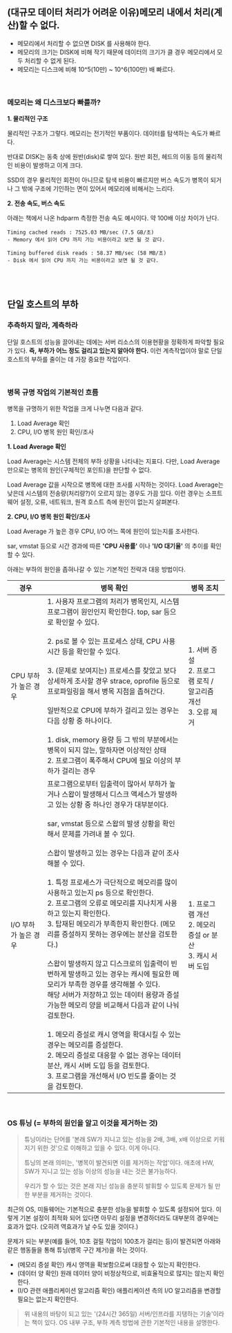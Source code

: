 
## (대규모 데이터 처리가 어려운 이유)메모리 내에서 처리(계산)할 수 없다.

- 메모리에서 처리할 수 없으면 DISK 를 사용해야 한다.
- 메모리의 크기는 DISK에 비해 작기 때문에 데이터의 크기가 클 경우 메모리에서 모두 처리할 수 없게 된다.
- 메모리는 디스크에 비해 10^5(10만) ~ 10^6(100만) 배 빠르다.

<br>

### 메모리는 왜 디스크보다 빠를까?

**1. 물리적인 구조**

물리적인 구조가 그렇다. 메모리는 전기적인 부품이다. 데이터를 탐색하는 속도가 빠르다.

반대로 DISK는 동축 상에 원반(disk)로 쌓여 있다. 원반 회전, 헤드의 이동 등의 물리적인 비용이 발생하고 이게 크다. 

SSD의 경우 물리적인 회전이 아니므로 탐색 비용이 빠르지만 버스 속도가 병목이 되거나 그 밖에 구조에 기인하는 면이 있어서 메모리에 비해서는 느리다.

**2. 전송 속도, 버스 속도**

아래는 책에서 나온 hdparm 측정한 전송 속도 예시이다. 약 100배 이상 차이가 난다.

```
Timing cached reads : 7525.03 MB/sec (7.5 GB/초)
- Memory 에서 읽어 CPU 까지 가는 비용이라고 보면 될 것 같다.

Timing buffered disk reads : 58.37 MB/sec (58 MB/초)
- Disk 에서 읽어 CPU 까지 가는 비용이라고 보면 될 것 같다.
```

<br><br>

## 단일 호스트의 부하

### 추측하지 말라, 계측하라

단일 호스트의 성능을 끌어내는 데에는 서버 리소스의 이용현황을 정확하게 파악할 필요가 있다. **즉, 부하가 어느 정도 걸리고 있는지 알아야 한다.** 이런 계측작업이야 말로 단일 호스트의 부하를 줄이는 데 가장 중요한 작업이다.

<br>

### 병목 규명 작업의 기본적인 흐름

병목을 규명하기 위한 작업을 크게 나누면 다음과 같다.

1. Load Average 확인
2. CPU, I/O 병목 원인 확인/조사

**1. Load Average 확인**

Load Average는 시스템 전체의 부하 상황을 나타내는 지표다. 다만, Load Average 만으로는 병목의 원인(구체적인 포인트)을 판단할 수 없다.

Load Average 값을 시작으로 병목에 대한 조사를 시작하는 것이다. Load Average는 낮은데 시스템의 전송량(처리량?)이 오르지 않는 경우도 가끔 있다. 이런 경우는 소프트웨어 설정, 오류, 네트워크, 원격 호스트 측에 원인이 없는지 살펴본다.

**2. CPU, I/O 병목 원인 확인/조사**

Load Average 가 높은 경우 CPU, I/O 어느 쪽에 원인이 있는지를 조사한다.

sar, vmstat 등으로 시간 경과에 따른 **'CPU 사용률'** 이나 **'I/O 대기율'** 의 추이를 확인할 수 있다. 

아래는 부하의 원인을 좁혀나갈 수 있는 기본적인 전략과 대응 방법이다.

|경우|병목 확인|병목 조치|
|-|-|-|
|CPU 부하가 높은 경우|1. 사용자 프로그램의 처리가 병목인지, 시스템 프로그램이 원인인지 확인한다. top, sar 등으로 확인할 수 있다. <br><br> 2. ps로 볼 수 있는 프로세스 상태, CPU 사용 시간 등을 확인할 수 있다. <br><br> 3. (문제로 보여지는) 프로세스를 찾았고 보다 상세하게 조사할 경우 strace, oprofile 등으로 프로파일링을 해서 병목 지점을 좁혀간다. <br><br> 일반적으로 CPU에 부하가 걸리고 있는 경우는 다음 상황 중 하나이다. <br><br> 1. disk, memory 용량 등 그 밖의 부분에서는 병목이 되지 않는, 말하자면 이상적인 상태 <br> 2. 프로그램이 폭주해서 CPU에 필요 이상의 부하가 걸리는 경우|1. 서버 증설 <br> 2. 프로그램 로직 / 알고리즘 개선 <br> 3. 오류 제거|
|I/O 부하가 높은 경우|프로그램으로부터 입출력이 많아서 부하가 높거나 스왑이 발생해서 디스크 액세스가 발생하고 있는 상황 중 하나인 경우가 대부분이다. <br><br> sar, vmstat 등으로 스왑의 발생 상황을 확인해서 문제를 가려내 볼 수 있다. <br><br> 스왑이 발생하고 있는 경우는 다음과 같이 조사해볼 수 있다.<br><br> 1. 특정 프로세스가 극단적으로 메모리를 많이 사용하고 있는지 ps 등으로 확인한다. <br> 2. 프로그램의 오류로 메모리를 지나치게 사용하고 있는지 확인한다. <br> 3. 탑재된 메모리가 부족한지 확인한다. (메모리를 증설하지 못하는 경우에는 분산을 검토한다.) <br><br> 스왑이 발생하지 않고 디스크로의 입출력이 빈번하게 발생하고 있는 경우는 캐시에 필요한 메모리가 부족한 경우를 생각해볼 수 있다. <br> 해당 서버가 저장하고 있는 데이터 용량과 증설 가능한 메모리 양을 비교해서 다음과 같이 나눠 검토한다. <br><br> 1. 메모리 증설로 캐시 영역을 확대시킬 수 있는 경우는 메모리를 증설한다. <br> 2. 메모리 증설로 대응할 수 없는 경우는 데이터 분산, 캐시 서버 도입 등을 검토한다. <br> 3. 프로그램을 개선해서 I/O 빈도를 줄이는 것을 검토한다.|1. 프로그램 개선 <br> 2. 메모리 증설 or 분산 <br> 3. 캐시 서버 도입|

<br>

### OS 튜닝 (= 부하의 원인을 알고 이것을 제거하는 것)

> 튜닝이라는 단어를 '본래 SW가 지니고 있는 성능을 2배, 3배, x배 이상으로 키워지기 위한 것'으로 이해하고 있을 수 있다. 이게 아니다.
> 
> 튜닝의 본래 의미는, '병목이 발견되면 이를 제거하는 작업'이다. 애초에 HW, SW가 지니고 있는 성능 이상의 성능을 내는 것은 불가능하다.
> 
> 우리가 할 수 있는 것은 본래 지닌 성능을 충분히 발휘할 수 있도록 문제가 될 만한 부분을 제거하는 것이다.

최근의 OS, 미들웨어는 기본적으로 충분한 성능을 발휘할 수 있도록 설정되어 있다. 이렇게 기본 설정이 최적화 되어 있다면 아무리 설정을 변경하더라도 대부분의 경우에는 효과가 없다. (오히려 역효과가 날 수도 있을 것이다.)

문제가 되는 부분(예를 들어, 10초 걸릴 작업이 100초가 걸리는 등)이 발견되면 아래와 같은 행동들을 통해 튜닝(병목 구간 제거)을 하는 것이다.

- (메모리 증설 확인) 캐시 영역을 확보함으로써 대응할 수 있는지 확인한다.
- (데이터 양 확인) 원래 데이터 양이 비정상적으로, 비효율적으로 많지는 않는지 확인한다.
- (I/O 관련 애플리케이션 알고리즘 확인) 애플리케이션 측의 I/O 알고리즘을 변경할 필요는 없는지 확인한다.

> 위 내용의 바탕이 되고 있는 '(24시간 365일) 서버/인프라를 지탱하는 기술'이라는 책이 있다. OS 내부 구조, 부하 계측 방법에 관한 기본적인 내용을 설명한다.